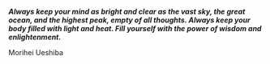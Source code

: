 _**Always keep your mind as bright and clear as the vast sky, the great ocean, and the highest peak, empty of all thoughts. Always keep your body filled with light and heat. Fill yourself with the power of wisdom and enlightenment.**_

Morihei Ueshiba